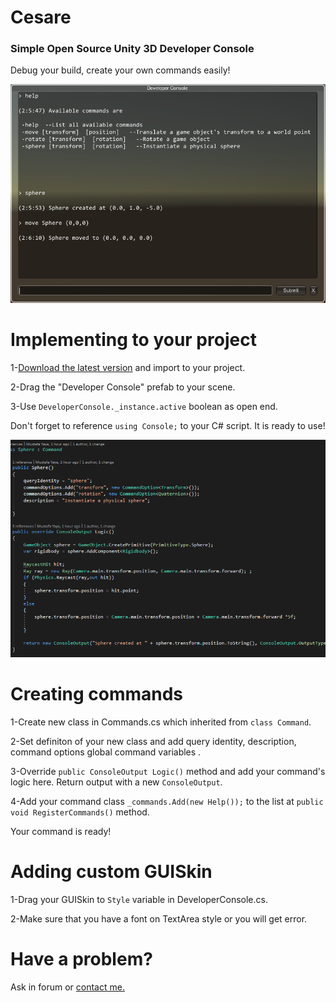 # Cesare 
### Simple Open Source Unity 3D Developer Console

Debug your build, create your own commands easily!

![](Images/image1.png )

# Implementing to your project
1-[Download the latest version](https://github.com/mustafayaya/Unity-Developer-Console/releases) and import to your project.

2-Drag the "Developer Console" prefab to your scene.

3-Use  ```DeveloperConsole._instance.active``` boolean as open end.

Don't forget to reference  ```using Console;``` to your C# script.
It is ready to use!

![](Images/codes.png )


# Creating commands
1-Create new class in Commands.cs which inherited from ```class Command```.

2-Set definiton of your new class and add query identity, description, command options global command variables .

3-Override  ```public ConsoleOutput Logic()``` method and add your command's logic here. Return output with a new  ```ConsoleOutput```.

4-Add your command class ```_commands.Add(new Help());``` to the list at ```public void RegisterCommands()``` method.

Your command is ready!

# Adding custom GUISkin
1-Drag your GUISkin to ```Style``` variable in DeveloperConsole.cs.

2-Make sure that you have a font on TextArea style or you will get error.


# Have a problem?
Ask in forum or [contact me.](mustafa.yaya@outlook.com.tr)
